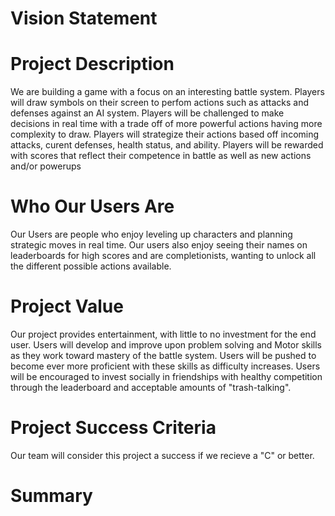 Vision Statement
=

# Project Description
We are building a game with a focus on an interesting battle system. Players
will draw symbols on their screen to perfom actions such as attacks and
defenses against an AI system. Players will be challenged to make decisions
in real time with a trade off of more powerful actions having more complexity
to draw. Players will strategize their actions based off incoming attacks,
curent defenses, health status, and ability. Players will be rewarded with
scores that reflect their competence in battle as well as new actions and/or powerups

# Who Our Users Are
Our Users are people who enjoy leveling up characters and planning
strategic moves in real time. Our users also enjoy seeing their names on leaderboards
for high scores and are completionists, wanting to unlock all the different
possible actions available.

# Project Value
Our project provides entertainment, with little to no investment for the end user.
Users will develop and improve upon problem solving and Motor skills as they work toward
mastery of the battle system. Users will be pushed to become ever more proficient
with these skills as difficulty increases. Users will be encouraged to invest socially
in friendships with healthy competition through the leaderboard and acceptable amounts
of "trash-talking".


# Project Success Criteria
Our team will consider this project a success if we recieve a "C" or better.


# Summary
